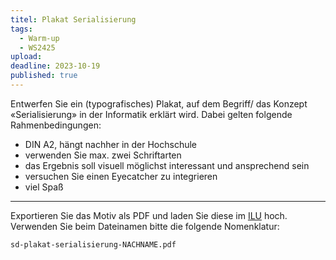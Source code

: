 ```yaml
---
titel: Plakat Serialisierung
tags: 
  - Warm-up
  - WS2425
upload: 
deadline: 2023-10-19
published: true
---
```


Entwerfen Sie ein (typografisches) Plakat, auf dem Begriff/ das Konzept «Serialisierung» in der Informatik erklärt wird. Dabei gelten folgende Rahmenbedingungen:

- DIN A2, hängt nachher in der Hochschule
- verwenden Sie max. zwei Schriftarten
- das Ergebnis soll visuell möglichst interessant und ansprechend sein
- versuchen Sie einen Eyecatcher zu integrieren
- viel Spaß

---

Exportieren Sie das Motiv als PDF und laden Sie diese im [ILU](https://ilu.th-koeln.de/ilias.php?baseClass=ilExerciseHandlerGUI&ref_id=452322&cmd=showOverview) hoch. Verwenden Sie beim Dateinamen bitte die folgende Nomenklatur:

```sd-plakat-serialisierung-NACHNAME.pdf```

